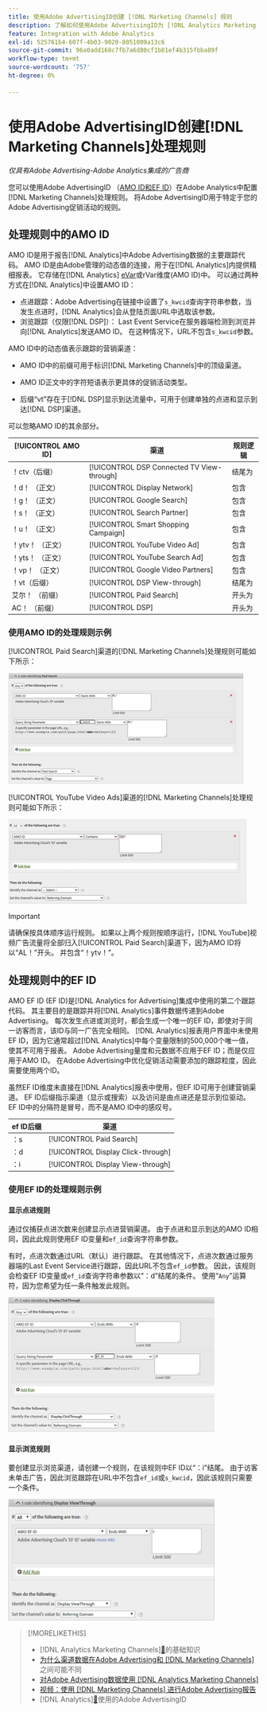```yaml
---
title: 使用Adobe AdvertisingID创建 [!DNL Marketing Channels] 规则
description: 了解如何使用Adobe AdvertisingID为 [!DNL Analytics Marketing Channels]创建处理规则。
feature: Integration with Adobe Analytics
exl-id: 525761b4-607f-4b03-9020-8051009a13c6
source-git-commit: 96a0add168c7fb7a6d80cf1b81ef4b315fbba89f
workflow-type: tm+mt
source-wordcount: '757'
ht-degree: 0%

---
```


# 使用Adobe AdvertisingID创建[!DNL Marketing Channels]处理规则

*仅具有Adobe Advertising-Adobe Analytics集成的广告商*

您可以使用Adobe AdvertisingID （[AMO ID和EF ID](../ids.md)）在Adobe Analytics中配置[!DNL Marketing Channels]处理规则。 将Adobe AdvertisingID用于特定于您的Adobe Advertising促销活动的规则。

## 处理规则中的AMO ID

AMO ID是用于报告[!DNL Analytics]中Adobe Advertising数据的主要跟踪代码。 AMO ID是由Adobe管理的动态值的连接，用于在[!DNL Analytics]内提供精细报表。 它存储在[!DNL Analytics] [eVar](https://experienceleague.adobe.com/docs/analytics/components/dimensions/evar.html)或rVar维度(AMO ID)中。 可以通过两种方式在[!DNL Analytics]中设置AMO ID：

* 点进跟踪：Adobe Advertising在链接中设置了`s_kwcid`查询字符串参数，当发生点进时，[!DNL Analytics]会从登陆页面URL中选取该参数。
* 浏览跟踪（仅限[!DNL DSP]）： Last Event Service在服务器端检测到浏览并向[!DNL Analytics]发送AMO ID。 在这种情况下，URL不包含`s_kwcid`参数。

AMO ID中的动态值表示跟踪的营销渠道：

* AMO ID中的前缀可用于标识[!DNL Marketing Channels]中的顶级渠道。

* AMO ID正文中的字符短语表示更具体的促销活动类型。

* 后缀“vt”存在于[!DNL DSP]显示到达流量中，可用于创建单独的点进和显示到达[!DNL DSP]渠道。

可以忽略AMO ID的其余部分。

| [!UICONTROL AMO ID] | 渠道 | 规则逻辑 |
|--------|---------|--------------------|
| ！ctv（后缀） | [!UICONTROL DSP Connected TV View-through] | 结尾为 |
| ！d！ （正文） | [!UICONTROL Display Network] | 包含 |
| ！g！ （正文） | [!UICONTROL Google Search] | 包含 |
| ！s！ （正文） | [!UICONTROL Search Partner] | 包含 |
| ！u！ （正文） | [!UICONTROL Smart Shopping Campaign] | 包含 |
| ！ytv！ （正文） | [!UICONTROL YouTube Video Ad] | 包含 |
| ！yts！ （正文） | [!UICONTROL YouTube Search Ad] | 包含 |
| ！vp！ （正文） | [!UICONTROL Google Video Partners] | 包含 |
| ！vt（后缀） | [!UICONTROL DSP View-through] | 结尾为 |
| 艾尔！ （前缀） | [!UICONTROL Paid Search] | 开头为 |
| AC！ （前缀） | [!UICONTROL DSP] | 开头为 |

### 使用AMO ID的处理规则示例

[!UICONTROL Paid Search]渠道的[!DNL Marketing Channels]处理规则可能如下所示：

![示例[!UICONTROL Paid Search]规则](/help/integrations/assets/a4adc-mc-rule-paidsearch.png)

[!UICONTROL YouTube Video Ads]渠道的[!DNL Marketing Channels]处理规则可能如下所示：

![示例[!UICONTROL YouTube Video Ads]规则](/help/integrations/assets/a4adc-mc-rule-youtube-video.png)

>[!IMPORTANT]
>
> 请确保按具体顺序运行规则。 如果以上两个规则按顺序运行，[!DNL YouTube]视频广告流量将全部归入[!UICONTROL Paid Search]渠道下，因为AMO ID将以“AL！”开头。 并包含“！ytv！”。

## 处理规则中的EF ID

AMO EF ID (EF ID)是[!DNL Analytics for Advertising]集成中使用的第二个跟踪代码。 其主要目的是跟踪并将[!DNL Analytics]事件数据传递到Adobe Advertising。 每次发生点进或浏览时，都会生成一个唯一的EF ID，即使对于同一访客而言，该ID与同一广告完全相同。 [!DNL Analytics]报表用户界面中未使用EF ID，因为它通常超过[!DNL Analytics]中每个变量限制的500,000个唯一值，使其不可用于报表。 Adobe Advertising量度和元数据不应用于EF ID；而是仅应用于AMO ID。 在Adobe Advertising中优化促销活动需要添加的跟踪粒度，因此需要使用两个ID。

虽然EF ID维度未直接在[!DNL Analytics]报表中使用，但EF ID可用于创建营销渠道。 EF ID后缀指示渠道（显示或搜索）以及访问是由点进还是显示到位驱动。 EF ID中的分隔符是冒号，而不是AMO ID中的感叹号。

| ef ID后缀 | 渠道 |
|-------|---------|
| ：s | [!UICONTROL Paid Search] |
| ：d | [!UICONTROL Display Click-through] |
| ：i | [!UICONTROL Display View-through] |

### 使用EF ID的处理规则示例

#### 显示点进规则

通过仅捕获点进次数来创建显示点进营销渠道。 由于点进和显示到达的AMO ID相同，因此此规则使用EF ID变量和`ef_id`查询字符串参数。

有时，点进次数通过URL（默认）进行跟踪。 在其他情况下，点进次数通过服务器端的Last Event Service进行跟踪，因此URL不包含`ef_id`参数。 因此，该规则会检查EF ID变量或`ef_id`查询字符串参数以“：d”结尾的条件。 使用“`Any`”运算符，因为您希望为任一条件触发此规则。

![显示点进规则的示例](/help/integrations/assets/a4adc-mc-rule-display-ct.png)

#### 显示浏览规则

要创建显示浏览渠道，请创建一个规则，在该规则中EF ID以“：i”结尾。 由于访客未单击广告，因此浏览跟踪在URL中不包含`ef_id`或`s_kwcid`，因此该规则只需要一个条件。

![显示浏览规则示例](/help/integrations/assets/a4adc-mc-rule-display-vt.png)

>[!MORELIKETHIS]
>
>*  [!DNL Analytics Marketing Channels][&#128279;](mc-overview.md)的基础知识
>* [为什么渠道数据在Adobe Advertising和 [!DNL Marketing Channels]](mc-data-variances.md)之间可能不同
>* [对Adobe Advertising数据使用 [!DNL Analytics Marketing Channels] ](mc-ac-data.md)
>* [视频：使用 [!DNL Marketing Channels] 进行Adobe Advertising报告](https://experienceleague.adobe.com/docs/advertising-learn/tutorials/analytics/analytics-reporting-a4adc.html)
>*  [!DNL Analytics][&#128279;](/help/integrations/analytics/ids.md)使用的Adobe AdvertisingID
